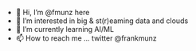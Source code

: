 - 👋 Hi, I’m @fmunz here
- 👀 I’m interested in big & st(r)eaming data and clouds
- 🌱 I’m currently learning AI/ML 
- 📫 How to reach me ... twitter @frankmunz

<!---
fmunz/fmunz is a ✨ special ✨ repository because its `README.md` (this file) appears on your GitHub profile.
You can click the Preview link to take a look at your changes.
--->
